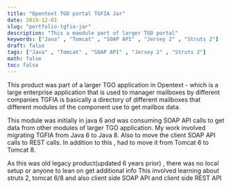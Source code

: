 ```yaml
---
title: "Opentext TGO portal TGFIA Jar"
date: 2019-12-01
slug: "portfolio-tgfia-jar"
description: "This a maodule part of larger TGO portal"
keywords: ["Java" , "Tomcat" , "SOAP API" , "Jersey 2" , "Struts 2"]
draft: false
tags: ["Java" , "Tomcat" , "SOAP API" , "Jersey 2" , "Struts 2"]
math: false
toc: false
---
```


This product was part of a larger TGO application in Opentext - which is a large enterprise application that is used to manager mailboxes by different companies
TGFIA is basically a directory of different mailboxes that different modules of the component use to get mailbox data.

This module was initially in java 6 and was consuming SOAP API calls to get data from other modules of larger TGO application.
My work involved migrating TGFIA from Java 6 to Java 8. Also to move the client SOAP API calls to REST calls. In addition to this , had to move it from Tomcat 6 to Tomcat 8.

As this was old legacy product(updated 6 years prior) , there was no local setup or anyone to lean on get additional info
This involved learning about struts 2, tomcat 6/8 and also client side SOAP API and client side REST API